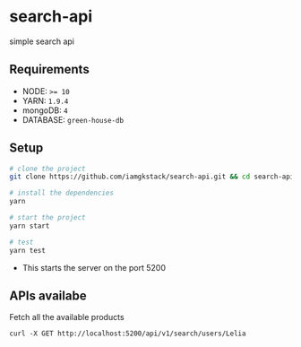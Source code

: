 # search-api
simple search api

## Requirements

* NODE: `>= 10`
* YARN: `1.9.4`
* mongoDB: `4`
* DATABASE: `green-house-db`

## Setup

```bash
# clone the project
git clone https://github.com/iamgkstack/search-api.git && cd search-api

# install the dependencies
yarn

# start the project
yarn start

# test
yarn test
```

* This starts the server on the port 5200

## APIs availabe

Fetch all the available products

```curl
curl -X GET http://localhost:5200/api/v1/search/users/Lelia
```

